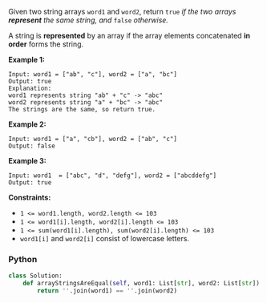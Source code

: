 
Given two string arrays  `word1`  and  `word2`, return  `true` _if the two arrays  **represent**  the same string, and_ `false` _otherwise._<br>

A string is  **represented**  by an array if the array elements concatenated  **in order**  forms the string.

**Example 1:**
```
Input: word1 = ["ab", "c"], word2 = ["a", "bc"]
Output: true
Explanation:
word1 represents string "ab" + "c" -> "abc"
word2 represents string "a" + "bc" -> "abc"
The strings are the same, so return true.
```

**Example 2:**
```
Input: word1 = ["a", "cb"], word2 = ["ab", "c"]
Output: false
```

**Example 3:**
```
Input: word1  = ["abc", "d", "defg"], word2 = ["abcddefg"]
Output: true
```

**Constraints:**

-   `1 <= word1.length, word2.length <= 103`
-   `1 <= word1[i].length, word2[i].length <= 103`
-   `1 <= sum(word1[i].length), sum(word2[i].length) <= 103`
-   `word1[i]`  and  `word2[i]`  consist of lowercase letters.

### Python
```python
class Solution:  
    def arrayStringsAreEqual(self, word1: List[str], word2: List[str]) -> bool:  
        return ''.join(word1) == ''.join(word2)
```
